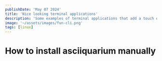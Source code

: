 ```yaml
---
publishDate: 'May 07 2024'
title: 'Nice looking terminal applications'
description: 'Some examples of terminal applications that add a touch of humor to the command-line interface'
image: '~/assets/images/fun-cli.png'
tags: [linux]
---
```


# How to install asciiquarium manually
